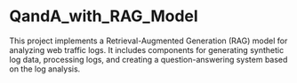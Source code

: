 # QandA_with_RAG_Model
This project implements a Retrieval-Augmented Generation (RAG) model for analyzing web traffic logs. It includes components for generating synthetic log data, processing logs, and creating a question-answering system based on the log analysis.
